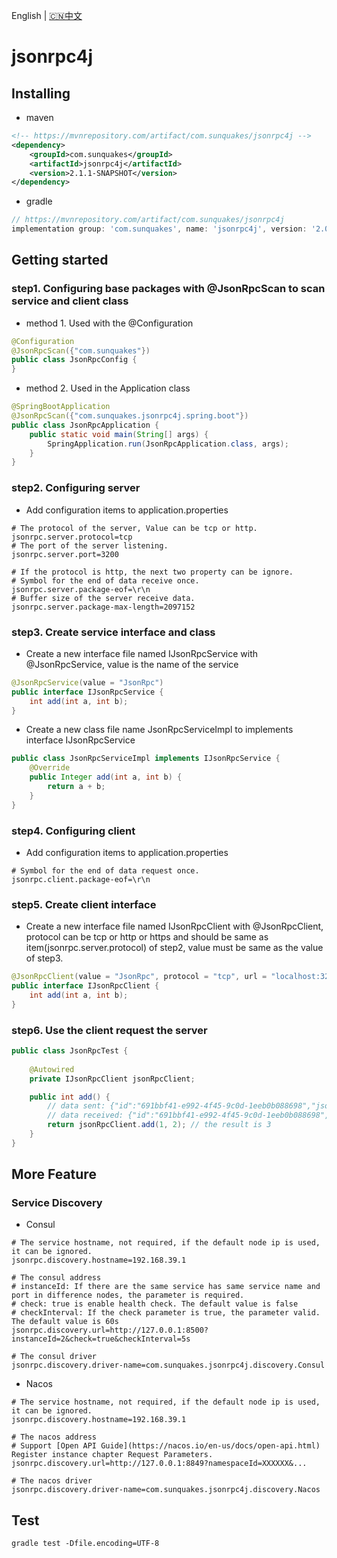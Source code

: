 English | [🇨🇳中文](README_ZH.md)
# jsonrpc4j
## Installing
- maven
```xml
<!-- https://mvnrepository.com/artifact/com.sunquakes/jsonrpc4j -->
<dependency>
    <groupId>com.sunquakes</groupId>
    <artifactId>jsonrpc4j</artifactId>
    <version>2.1.1-SNAPSHOT</version>
</dependency>
```
- gradle
```groovy
// https://mvnrepository.com/artifact/com.sunquakes/jsonrpc4j
implementation group: 'com.sunquakes', name: 'jsonrpc4j', version: '2.0.3'
```


## Getting started
### step1. Configuring base packages with @JsonRpcScan to scan service and client class
- method 1. Used with the @Configuration
```java
@Configuration
@JsonRpcScan({"com.sunquakes"})
public class JsonRpcConfig {
}
```
- method 2. Used in the Application class
```java
@SpringBootApplication
@JsonRpcScan({"com.sunquakes.jsonrpc4j.spring.boot"})
public class JsonRpcApplication {
    public static void main(String[] args) {
        SpringApplication.run(JsonRpcApplication.class, args);
    }
}
```
### step2. Configuring server
- Add configuration items to application.properties
```properties
# The protocol of the server, Value can be tcp or http.
jsonrpc.server.protocol=tcp
# The port of the server listening.
jsonrpc.server.port=3200

# If the protocol is http, the next two property can be ignore.
# Symbol for the end of data receive once.
jsonrpc.server.package-eof=\r\n
# Buffer size of the server receive data.
jsonrpc.server.package-max-length=2097152
```
### step3. Create service interface and class
- Create a new interface file named IJsonRpcService with @JsonRpcService, value is the name of the service
```java
@JsonRpcService(value = "JsonRpc")
public interface IJsonRpcService {
    int add(int a, int b);
}
```
- Create a new class file name JsonRpcServiceImpl to implements interface IJsonRpcService
```java
public class JsonRpcServiceImpl implements IJsonRpcService {
    @Override
    public Integer add(int a, int b) {
        return a + b;
    }
}
```
### step4. Configuring client
- Add configuration items to application.properties
```properties
# Symbol for the end of data request once.
jsonrpc.client.package-eof=\r\n
```
### step5. Create client interface
- Create a new interface file named IJsonRpcClient with @JsonRpcClient, protocol can be tcp or http or https and should be same as item(jsonrpc.server.protocol) of step2, value must be same as the value of step3.
```java
@JsonRpcClient(value = "JsonRpc", protocol = "tcp", url = "localhost:3200")
public interface IJsonRpcClient {
    int add(int a, int b);
}
```
### step6. Use the client request the server
```java
public class JsonRpcTest {
    
    @Autowired
    private IJsonRpcClient jsonRpcClient;

    public int add() {
        // data sent: {"id":"691bbf41-e992-4f45-9c0d-1eeb0b088698","jsonrpc":"2.0","method":"json_rpc/add","params":{"a":3,"b":4}}
        // data received: {"id":"691bbf41-e992-4f45-9c0d-1eeb0b088698","jsonrpc":"2.0","result":7}
        return jsonRpcClient.add(1, 2); // the result is 3
    }
}
```

## More Feature
### Service Discovery
- Consul
```properties
# The service hostname, not required, if the default node ip is used, it can be ignored.
jsonrpc.discovery.hostname=192.168.39.1 

# The consul address
# instanceId: If there are the same service has same service name and port in difference nodes, the parameter is required. 
# check: true is enable health check. The default value is false
# checkInterval: If the check parameter is true, the parameter valid. The default value is 60s
jsonrpc.discovery.url=http://127.0.0.1:8500?instanceId=2&check=true&checkInterval=5s

# The consul driver
jsonrpc.discovery.driver-name=com.sunquakes.jsonrpc4j.discovery.Consul
```
- Nacos 
```properties
# The service hostname, not required, if the default node ip is used, it can be ignored.
jsonrpc.discovery.hostname=192.168.39.1 

# The nacos address
# Support [Open API Guide](https://nacos.io/en-us/docs/open-api.html) Register instance chapter Request Parameters.
jsonrpc.discovery.url=http://127.0.0.1:8849?namespaceId=XXXXXX&...

# The nacos driver
jsonrpc.discovery.driver-name=com.sunquakes.jsonrpc4j.discovery.Nacos
```

## Test
```shell
gradle test -Dfile.encoding=UTF-8
```